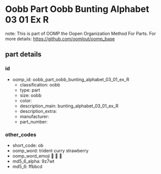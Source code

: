 # Oobb Part Oobb Bunting Alphabet 03 01 Ex R  

note: This is part of OOMP the Oopen Organization Method For Parts. For more details: https://github.com/oomlout/oomp_base

##  part details





### id
* oomp_id: oobb_part_oobb_bunting_alphabet_03_01_ex_R
  * classification: oobb
  * type: part
  * size: oobb
  * color: 
  * description_main: bunting_alphabet_03_01_ex_R
  * description_extra: 
  * manufacturer: 
  * part_number: 

### other_codes
* short_code: ob
* oomp_word: trident curry strawberry
* oomp_word_emoji :trident: :curry: :strawberry:
* md5_6_alpha: 9z7wt
* md5_6: ffbbcd